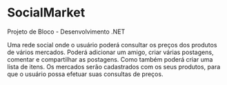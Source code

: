 # SocialMarket
Projeto de Bloco - Desenvolvimento .NET

Uma rede social onde o usuário poderá consultar os preços dos produtos de vários
mercados. Poderá adicionar um amigo, criar várias postagens, comentar e compartilhar as postagens. Como também poderá criar uma
lista de itens. Os mercados serão cadastrados com os seus produtos, para que o usuário possa efetuar suas consultas de preços. 
